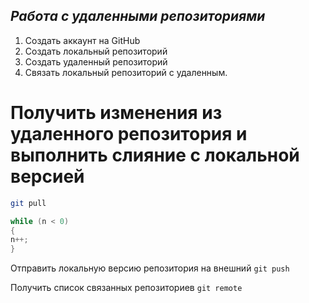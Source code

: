 ## ***Работа с удаленными репозиториями***

1. Создать аккаунт на GitHub
2. Создать локальный репозиторий
3. Создать удаленный репозиторий
4. Связать локальный репозиторий с удаленным.
# Получить изменения из удаленного репозитория и выполнить слияние с локальной версией 
```bash
git pull
```
```java
while (n < 0)
{
n++;
}
```
 Отправить локальную версию репозитория на внешний `git push`
 
 Получить список связанных репозиториев `git remote`
